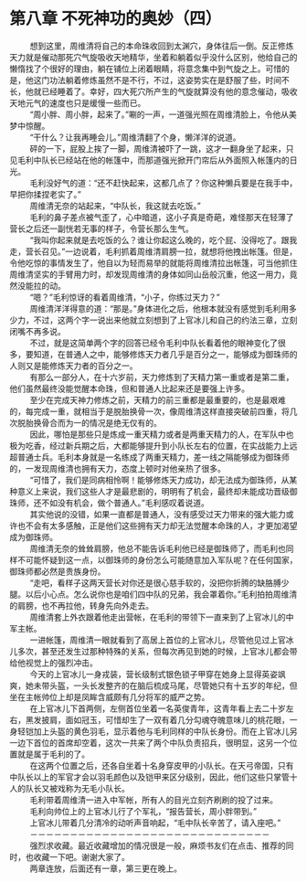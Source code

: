 <h1>第八章 不死神功的奥妙（四）</h1>
<div id="content">&nbsp&nbsp&nbsp&nbsp&nbsp&nbsp&nbsp&nbsp
 想到这里，周维清将自己的本命珠收回到太渊穴，身体往后一倒。反正修炼天力就是催动那死穴气旋吸收天地精华，坐着和躺着似乎没什么区别，他给自己的懒惰找了个很好的理由，躺在铺位上闭着眼睛，将意念集中到气旋之上。可惜的是，他这门功法躺着修炼虽然不是不行，不过，这姿势实在是舒服了些，时间不长，他就已经睡着了。幸好，四大死穴所产生的气旋就算没有他的意念催动，吸收天地元气的速度也只是缓慢一些而已。
 <br/>&nbsp&nbsp&nbsp&nbsp&nbsp&nbsp&nbsp&nbsp
 “周小胖、周小胖，起来了。”唰的一声，一道强光照在周维清脸上，令他从美梦中惊醒。
 <br/>&nbsp&nbsp&nbsp&nbsp&nbsp&nbsp&nbsp&nbsp
 “干什么？让我再睡会儿。”周维清翻了个身，懒洋洋的说道。
 <br/>&nbsp&nbsp&nbsp&nbsp&nbsp&nbsp&nbsp&nbsp
 砰的一下，屁股上挨了一脚，周维清被吓了一跳，这才一翻身坐了起来，只见毛利中队长已经站在他的帐篷中，而那道强光掀开门帘后从外面照入帐篷内的日光。
 <br/>&nbsp&nbsp&nbsp&nbsp&nbsp&nbsp&nbsp&nbsp
 毛利没好气的道：“还不赶快起来，这都几点了？你这种懒兵要是在我手中，早把你揉捏老实了。”
 <br/>&nbsp&nbsp&nbsp&nbsp&nbsp&nbsp&nbsp&nbsp
 周维清无奈的站起来，“中队长，我这就去吃饭。”
 <br/>&nbsp&nbsp&nbsp&nbsp&nbsp&nbsp&nbsp&nbsp
 毛利的鼻子差点被气歪了，心中暗道，这小子真是奇葩，难怪那天在轻薄了营长之后还一副恍若无事的样子，令营长那么生气。
 <br/>&nbsp&nbsp&nbsp&nbsp&nbsp&nbsp&nbsp&nbsp
 “我叫你起来就是去吃饭的么？谁让你起这么晚的，吃个屁、没得吃了。跟我走，营长召见。”一边说着，毛利抓着周维清肩膀一拉，就想将他拽出帐篷。但是，令他吃惊的事情发生了，他自以为轻而易举的就能将周维清拉出帐篷，可当他抓住周维清坚实的手臂用力时，却发现周维清的身体如同山岳般沉重，他这一用力，竟然没能拉的动。
 <br/>&nbsp&nbsp&nbsp&nbsp&nbsp&nbsp&nbsp&nbsp
 “嗯？”毛利惊讶的看着周维清，“小子，你练过天力？”
 <br/>&nbsp&nbsp&nbsp&nbsp&nbsp&nbsp&nbsp&nbsp
 周维清洋洋得意的道：“那是。”身体进化之后，他根本就没有感觉到毛利用多少力，不过，这两个字一说出来他就立刻想到了上官冰儿和自己的约法三章，立刻闭嘴不再多说。
 <br/>&nbsp&nbsp&nbsp&nbsp&nbsp&nbsp&nbsp&nbsp
 不过，就是这简单两个字的回答已经令毛利中队长看着他的眼神变化了很多，要知道，在普通人之中，能够修炼天力者几乎是百分之一，能够成为御珠师的人则又是能修炼天力者的百分之一。
 <br/>&nbsp&nbsp&nbsp&nbsp&nbsp&nbsp&nbsp&nbsp
 有那么一部分人，在十六岁前，天力修炼到了天精力第一重或者是第二重，他们虽然最终没能觉醒本命珠，但和普通人比起来还是要强上许多。
 <br/>&nbsp&nbsp&nbsp&nbsp&nbsp&nbsp&nbsp&nbsp
 至少在完成天神力修炼之前，天精力的前三重都是最重要的，也是最艰难的，每完成一重，就相当于是脱胎换骨一次，像周维清这样直接突破前四重，将几次脱胎换骨合而为一的情况是绝无仅有的。
 <br/>&nbsp&nbsp&nbsp&nbsp&nbsp&nbsp&nbsp&nbsp
 因此，哪怕是那些只是炼成一重天精力或者是两重天精力的人，在军队中也极为吃香，经过新兵期之后，大都能够提升到小队长左右的位置，在实战能力上远超普通士兵。毛利本身就是一名练成了两重天精力，差一线之隔能够成为御珠师的，一发现周维清也拥有天力，态度上顿时对他亲热了很多。
 <br/>&nbsp&nbsp&nbsp&nbsp&nbsp&nbsp&nbsp&nbsp
 “可惜了，我们是同病相怜啊！能够修炼天力成功，却无法成为御珠师，从某种意义上来说，我们这些人才是最悲剧的，明明有了机会，最终却未能成功晋级御珠师，还不如没有机会，做个普通人。”毛利感叹着说道。
 <br/>&nbsp&nbsp&nbsp&nbsp&nbsp&nbsp&nbsp&nbsp
 其实他说的没错，如果一直都是普通人，没有感受过天力带来的强大能力或许也不会有太多感触，正是他们这些拥有天力却无法觉醒本命珠的人，才更加渴望成为御珠师。
 <br/>&nbsp&nbsp&nbsp&nbsp&nbsp&nbsp&nbsp&nbsp
 周维清无奈的耸耸肩膀，他总不能告诉毛利他已经是御珠师了，而毛利也同样不可能怀疑到这一点，以御珠师的身份怎么可能随意加入军队呢？在任何国家，御珠师都必然是贵族身份。
 <br/>&nbsp&nbsp&nbsp&nbsp&nbsp&nbsp&nbsp&nbsp
 “走吧，看样子这两天营长对你还是很心慈手软的，没把你折腾的缺胳膊少腿。以后小心点。怎么说你也是咱们四中队的兄弟，我会罩着你。”毛利拍拍周维清的肩膀，也不再拉他，转身先向外走去。
 <br/>&nbsp&nbsp&nbsp&nbsp&nbsp&nbsp&nbsp&nbsp
 周维清套上外衣跟着他走出营帐，在毛利的带领下一直来到了上官冰儿的中军主帐。
 <br/>&nbsp&nbsp&nbsp&nbsp&nbsp&nbsp&nbsp&nbsp
 一进帐篷，周维清一眼就看到了高居上首位的上官冰儿，尽管他见过上官冰儿多次，甚至还发生过那种特殊的关系，但每次再见到她的时候，上官冰儿都会带给他视觉上的强烈冲击。
 <br/>&nbsp&nbsp&nbsp&nbsp&nbsp&nbsp&nbsp&nbsp
 今天的上官冰儿一身戎装，营长级制式银色锁子甲穿在她身上显得英姿飒爽，她未带头盔，一头长发整齐的在脑后梳成马尾，尽管她只有十五岁的年纪，但坐在主帐帅位上却是凤眸含威颇有几分将军的威严之势。
 <br/>&nbsp&nbsp&nbsp&nbsp&nbsp&nbsp&nbsp&nbsp
 在上官冰儿下首两侧，左侧首位坐着一名英俊青年，这青年看上去二十岁左右，黑发披肩，面如冠玉，可惜却生了一双有着几分勾魂夺魄意味儿的桃花眼，一身轻铠加上头盔的黄色羽毛，显示着他与毛利同样的中队长身份。而在上官冰儿另一边下首位的首席却空着，这次一共来了两个中队负责招兵，很明显，这另一个位置就是属于毛利的了。
 <br/>&nbsp&nbsp&nbsp&nbsp&nbsp&nbsp&nbsp&nbsp
 在这两个位置之后，还各自坐着十名身穿皮甲的小队长。在天弓帝国，只有中队长以上的军官才会以羽毛颜色以及铠甲来区分级别，因此，他们这些只掌管十人的队长又被戏称为无毛小队长。
 <br/>&nbsp&nbsp&nbsp&nbsp&nbsp&nbsp&nbsp&nbsp
 毛利带着周维清一进入中军帐，所有人的目光立刻齐刷刷的投了过来。
 <br/>&nbsp&nbsp&nbsp&nbsp&nbsp&nbsp&nbsp&nbsp
 毛利向帅位上的上官冰儿行了个军礼，“报告营长，周小胖带到。”
 <br/>&nbsp&nbsp&nbsp&nbsp&nbsp&nbsp&nbsp&nbsp
 上官冰儿带着几分清冷的动听声音响起，“毛中队长辛苦了，请入座吧。”
 <br/>&nbsp&nbsp&nbsp&nbsp&nbsp&nbsp&nbsp&nbsp
 －－－－－－－－－－－－－－－－－－－－－－－－－－－－－－
 <br/>&nbsp&nbsp&nbsp&nbsp&nbsp&nbsp&nbsp&nbsp
 强烈求收藏。最近收藏增加的情况很是一般，麻烦书友们在点击、推荐的同时，也收藏一下吧。谢谢大家了。
 <br/>&nbsp&nbsp&nbsp&nbsp&nbsp&nbsp&nbsp&nbsp
 两章连放，后面还有一章，第三更在晚上。
 <br/>&nbsp&nbsp&nbsp&nbsp&nbsp&nbsp&nbsp&nbsp
</div>
